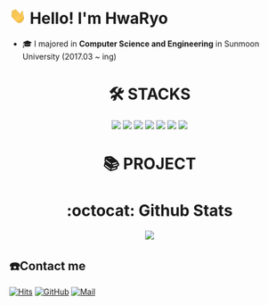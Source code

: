 # <img  src="https://raw.githubusercontent.com/ABSphreak/ABSphreak/master/gifs/Hi.gif" width="30px">  Hello! I'm HwaRyo
- 🎓 I majored in **Computer Science and Engineering** in Sunmoon University (2017.03 ~ ing)



<div align=center><h1>🛠 STACKS</h1></div>
<div align=center> 
   <img src="http://img.shields.io/badge/-Java-FA5858?style=flat&logo=Java&logoColor=white">
   <img src="http://img.shields.io/badge/-Kotlin-7F52FF?style=flat&logo=Kotlin&logoColor=white">
   <img src="http://img.shields.io/badge/-SpringBoot-6DB33F?style=flat&logo=SpringBoot&logoColor=white">
   <img src="http://img.shields.io/badge/-Android-3DDC84?style=flat&logo=Android&logoColor=white">
   <img src="http://img.shields.io/badge/-Oracle-F80000?style=flat&logo=Oracle&logoColor=white">
   <img src="http://img.shields.io/badge/-MySQL-4479A1?style=flat&logo=MySQL&logoColor=white">
   <img src="http://img.shields.io/badge/-Firebase-FFCA28?style=flat&logo=Firebase&logoColor=white">
</div>


<div align=center><h1>📚 PROJECT</h1></div>



<div align=center><h1>:octocat: Github Stats</h1></div>
<div align=center>
<a href='#'>
 <img src = "https://github-readme-stats.vercel.app/api?username=HwaRyo&theme=buefy&show_icons=true&hide_border=true" height = "180px">
</a>
</div>
 
  

## ☎️Contact me
[![Hits](https://hits.seeyoufarm.com/api/count/incr/badge.svg?url=https://github.com/HwaRyo)](https://hits.seeyoufarm.com)
[![GitHub](http://img.shields.io/badge/GitHub-Black?style=flat-square&logo=github&link=https://github.com/HwaRyo)](https://github.com/HwaRyo)
[![Mail](https://img.shields.io/badge/Gmail-d14836?style=flat-square&logo=Gmail&logoColor=white&link=mailto:a98k98k@gmail.com)](mailto:a98k98k@gmail.com)
